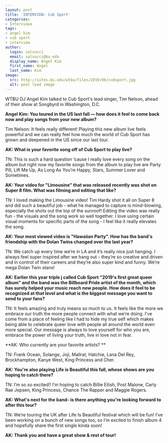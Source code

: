 ```yaml
---
layout: post
title: 'INTERVIEW: Cub Sport'
categories:
- Interviews
tags:
- angel kim
- cub sport
- interview
author:
  login: salvucci
  email: salvucci@bu.edu
  display_name: Angel Kim
  first_name: Angel
  last_name: Kim
image:
  src: http://sites.bu.edu/wtbu/files/2019/06/cubsport.jpg
  alt: post lead image
---
```

WTBU DJ Angel Kim talked to Cub Sport's lead singer, Tim Nelson, ahead of their show at Songbyrd in Washington, D.C.

**Angel Kim: You toured in the US last fall — how does it feel to come back now and play songs from your new album?**

Tim Nelson: It feels really different! Playing this new album live feels powerful and we can really feel how much the world of Cub Sport has grown and deepened in the US since our last tour. 

**AK: What is your favorite song off of Cub Sport to play live?**

TN: This is such a hard question ‘cause I really love every song on the album but right now my favorite songs from the album to play live are Party Pill, Lift Me Up, As Long As You’re Happy, Stars, Summer Lover and Sometimes.

**AK: Your video for "Limousine" that was released recently was shot on Super 8 film. What was filming and editing that like?**

TN: I loved making the Limousine video! Tim Hardy shot it all on Super 8 and did such a beautiful job - what he managed to capture is mind-blowing, especially the shots out the top of the sunroof! Editing the video was really fun - the visuals and the song work so well together. I love using certain visual moments for specific parts of the song - I feel like it really elevates the song. 

**AK: Your most viewed video is "Hawaiian Party". How has the band's friendship with the Dolan Twins changed over the last year?**

TN: We catch up every time we’re in LA and it’s really nice just hanging. I always feel super inspired after we hang out - they’re so creative and driven and in control of their careers and they’re also super kind and funny. We’re mega Dolan Twin stans!

**AK: Earlier this year triple j called Cub Sport "2019's first great queer album" and the band was the Billboard Pride artist of the month, which has surely helped your music reach new people. How does it feel to be recognized at that level and what is the biggest message you want to send to your fans?**

TN: It feels amazing and truly means so much to us. It feels like the more we embrace our truth the more people connect with what we’re doing. I’ve come from a place of feeling like I had to hide my true self which makes being able to celebrate queer love with people all around the world even more special. Our message is always to love yourself for who you are, embrace the power of living your truth, live in love not in fear. 

**AK: Who currently are your favorite artists? **

TN: Frank Ocean, Solange, Joji, Mallrat, Hatchie, Lana Del Rey, Brockhampton, Kanye West, King Princess and Cher.

**AK: You're also playing Life is Beautiful this fall, whose shows are you hoping to catch there?**

TN: I’m so so excited!! I’m hoping to catch Billie Eilish, Post Malone, Carly Rae Jepsen, King Princess, Chance The Rapper and Maggie Rogers.

**AK: What's next for the band- is there anything you're looking forward to after this tour?**

TN: We’re touring the UK after Life Is Beautiful festival which will be fun! I’ve been working on a bunch of new songs too, so I’m excited to finish album 4 and hopefully share the first single kinda soon!

**AK: Thank you and have a great show & rest of tour!**